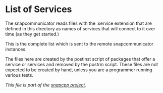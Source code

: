 
List of Services
================

The snapcommunicator reads files with the .service extension that are
defined in this directory as names of services that will connect to it
over time (as they get started.)

This is the complete list which is sent to the remote snapcommunicator
instances.

The files here are created by the postinst script of packages that
offer a service or services and removed by the postrm script. These
files are not expected to be created by hand, unless you are a
programmer running various tests.


_This file is part of the [snapcpp project](http://snapwebsites.org/)._
